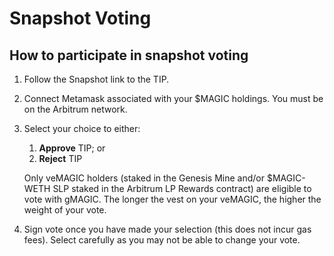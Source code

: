 # Snapshot Voting

## How to participate in snapshot voting

1. Follow the Snapshot link to the TIP.
2. Connect Metamask associated with your $MAGIC holdings. You must be on the Arbitrum network.
3.  Select your choice to either:

    1. **Approve** TIP; or
    2. **Reject** TIP

    Only veMAGIC holders (staked in the Genesis Mine and/or $MAGIC-WETH SLP staked in the Arbitrum LP Rewards contract) are eligible to vote with gMAGIC. The longer the vest on your veMAGIC, the higher the weight of your vote.
4. Sign vote once you have made your selection (this does not incur gas fees). Select carefully as you may not be able to change your vote.
